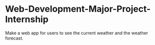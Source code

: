 # Web-Development-Major-Project-Internship
Make a web app for users to see the current weather and the weather forecast. 
